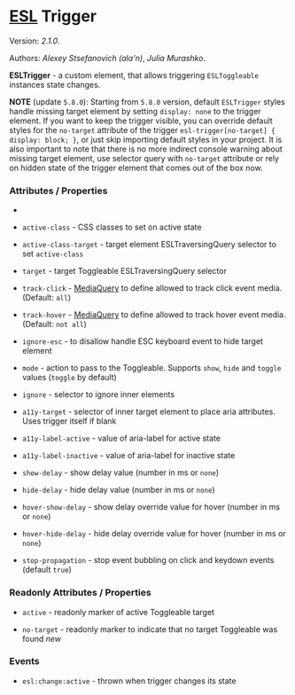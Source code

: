 # [ESL](../../../) Trigger

Version: *2.1.0*.

Authors: *Alexey Stsefanovich (ala'n)*, *Julia Murashko*.

<a name="intro"></a>

**ESLTrigger** - a custom element, that allows triggering `ESLToggleable` instances state changes.

**NOTE** (update `5.8.0`): Starting from `5.8.0` version, default `ESLTrigger` styles handle missing target element by setting `display: none` to the trigger element. 
If you want to keep the trigger visible, you can override default styles for the `no-target` attribute of the trigger `esl-trigger[no-target] { display: block; }`, 
or just skip importing default styles in your project.
It is also important to note that there is no more indirect console warning about missing target element, 
use selector query with `no-target` attribute or rely on hidden state of the trigger element that comes out of the box now.

### Attributes / Properties
- 
- `active-class` - CSS classes to set on active state

- `active-class-target` - target element ESLTraversingQuery selector to set `active-class`

- `target` - target Toggleable ESLTraversingQuery selector

- `track-click` - [MediaQuery](../esl-media-query/README.md) to define allowed to track click event media. (Default: `all`)
  
- `track-hover` - [MediaQuery](../esl-media-query/README.md) to define allowed to track hover event media. (Default: `not all`)

- `ignore-esc` - to disallow handle ESC keyboard event to hide target element

- `mode` - action to pass to the Toggleable. Supports `show`, `hide` and `toggle` values (`toggle` by default)

- `ignore` - selector to ignore inner elements

- `a11y-target` - selector of inner target element to place aria attributes. Uses trigger itself if blank

- `a11y-label-active` - value of aria-label for active state

- `a11y-label-inactive` - value of aria-label for inactive state

- `show-delay` - show delay value (number in ms or `none`)

- `hide-delay` - hide delay value (number in ms or `none`)

- `hover-show-delay` - show delay override value for hover (number in ms or `none`)

- `hover-hide-delay` - hide delay override value for hover (number in ms or `none`)
 
- `stop-propagation` - stop event bubbling on click and keydown events (default `true`)

### Readonly Attributes / Properties

- `active` - readonly marker of active Toggleable target

- `no-target` - readonly marker to indicate that no target Toggleable was found <i class="badge badge-sup badge-success">new</i>

### Events

- `esl:change:active` - thrown when trigger changes its state
